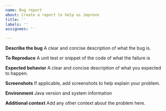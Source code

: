 ```yaml
---
name: Bug report
about: Create a report to help us improve
title: ''
labels: ''
assignees: ''

---
```


**Describe the bug**
A clear and concise description of what the bug is.

**To Reproduce**
A unit test or snippet of the code of what the failure is 

**Expected behavior**
A clear and concise description of what you expected to happen.

**Screenshots**
If applicable, add screenshots to help explain your problem.

**Environment**
Java version and system information

**Additional context**
Add any other context about the problem here.
